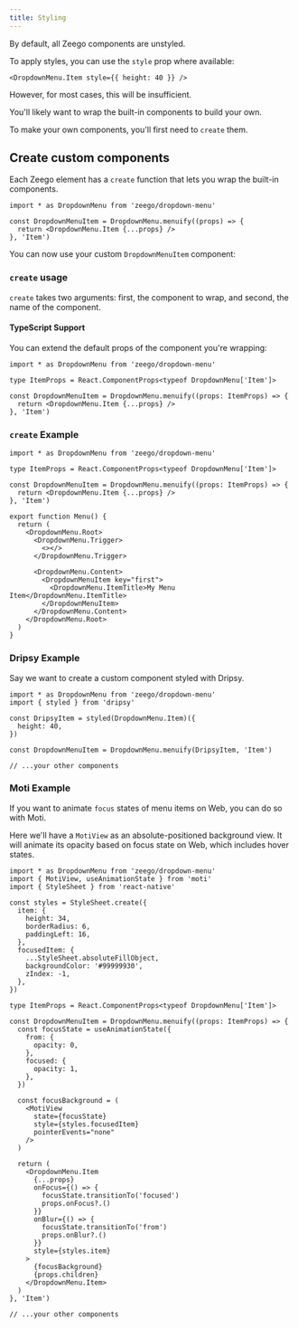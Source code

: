 ```yaml
---
title: Styling
---
```


By default, all Zeego components are unstyled.

To apply styles, you can use the `style` prop where available:

```tsx
<DropdownMenu.Item style={{ height: 40 }} />
```

However, for most cases, this will be insufficient.

You'll likely want to wrap the built-in components to build your own.

To make your own components, you'll first need to `create` them.

## Create custom components

Each Zeego element has a `create` function that lets you wrap the built-in components.

```tsx
import * as DropdownMenu from 'zeego/dropdown-menu'

const DropdownMenuItem = DropdownMenu.menuify((props) => {
  return <DropdownMenu.Item {...props} />
}, 'Item')
```

You can now use your custom `DropdownMenuItem` component:

### `create` usage

`create` takes two arguments: first, the component to wrap, and second, the name of the component.

#### TypeScript Support

You can extend the default props of the component you're wrapping:

```tsx
import * as DropdownMenu from 'zeego/dropdown-menu'

type ItemProps = React.ComponentProps<typeof DropdownMenu['Item']>

const DropdownMenuItem = DropdownMenu.menuify((props: ItemProps) => {
  return <DropdownMenu.Item {...props} />
}, 'Item')
```

### `create` Example

```tsx twoslash {5-7, 17,19}
import * as DropdownMenu from 'zeego/dropdown-menu'

type ItemProps = React.ComponentProps<typeof DropdownMenu['Item']>

const DropdownMenuItem = DropdownMenu.menuify((props: ItemProps) => {
  return <DropdownMenu.Item {...props} />
}, 'Item')

export function Menu() {
  return (
    <DropdownMenu.Root>
      <DropdownMenu.Trigger>
        <></>
      </DropdownMenu.Trigger>

      <DropdownMenu.Content>
        <DropdownMenuItem key="first">
          <DropdownMenu.ItemTitle>My Menu Item</DropdownMenu.ItemTitle>
        </DropdownMenuItem>
      </DropdownMenu.Content>
    </DropdownMenu.Root>
  )
}
```

### Dripsy Example

Say we want to create a custom component styled with Dripsy.

```tsx twoslash
import * as DropdownMenu from 'zeego/dropdown-menu'
import { styled } from 'dripsy'

const DripsyItem = styled(DropdownMenu.Item)({
  height: 40,
})

const DropdownMenuItem = DropdownMenu.menuify(DripsyItem, 'Item')

// ...your other components
```

### Moti Example

If you want to animate `focus` states of menu items on Web, you can do so with Moti.

Here we'll have a `MotiView` as an absolute-positioned background view. It will animate its opacity based on focus state on Web, which includes hover states.

```tsx twoslash
import * as DropdownMenu from 'zeego/dropdown-menu'
import { MotiView, useAnimationState } from 'moti'
import { StyleSheet } from 'react-native'

const styles = StyleSheet.create({
  item: {
    height: 34,
    borderRadius: 6,
    paddingLeft: 16,
  },
  focusedItem: {
    ...StyleSheet.absoluteFillObject,
    backgroundColor: '#99999930',
    zIndex: -1,
  },
})

type ItemProps = React.ComponentProps<typeof DropdownMenu['Item']>

const DropdownMenuItem = DropdownMenu.menuify((props: ItemProps) => {
  const focusState = useAnimationState({
    from: {
      opacity: 0,
    },
    focused: {
      opacity: 1,
    },
  })

  const focusBackground = (
    <MotiView
      state={focusState}
      style={styles.focusedItem}
      pointerEvents="none"
    />
  )

  return (
    <DropdownMenu.Item
      {...props}
      onFocus={() => {
        focusState.transitionTo('focused')
        props.onFocus?.()
      }}
      onBlur={() => {
        focusState.transitionTo('from')
        props.onBlur?.()
      }}
      style={styles.item}
    >
      {focusBackground}
      {props.children}
    </DropdownMenu.Item>
  )
}, 'Item')

// ...your other components
```
